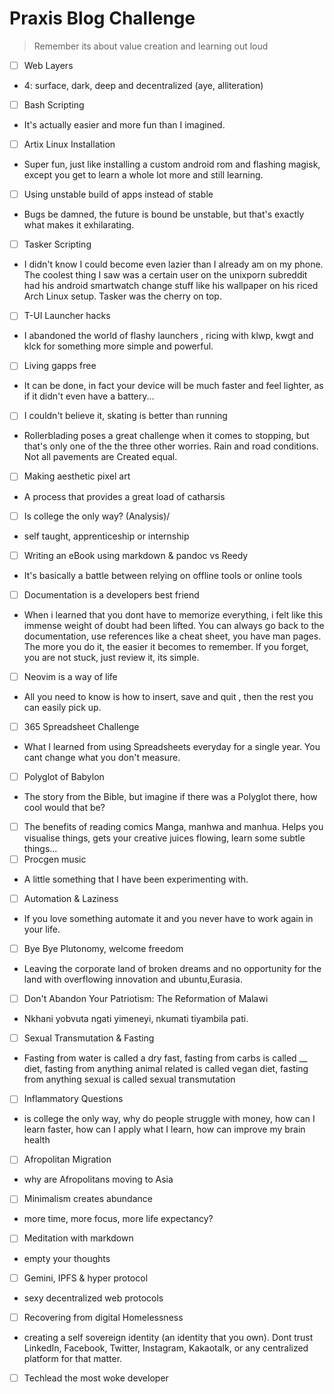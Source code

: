 # Praxis Blog Challenge
> Remember its about value creation and learning out loud

- [ ] Web Layers
- 4: surface, dark, deep and decentralized (aye, alliteration)
- [ ] Bash Scripting
- It's actually easier and more fun than I imagined.
- [ ] Artix Linux Installation
- Super fun, just like installing a custom android rom and flashing magisk, except you get to learn a whole lot more and still learning.
- [ ] Using unstable build of apps instead of stable
- Bugs be damned, the future is bound be unstable, but that's exactly what makes it exhilarating.
- [ ] Tasker Scripting
- I didn't know I could become even lazier than I already am on my phone. The coolest thing I saw was a certain user on the unixporn subreddit had his android smartwatch change stuff like his wallpaper on his riced Arch Linux setup. Tasker was the cherry on top.
- [ ] T-UI Launcher hacks
- I abandoned the world of flashy launchers , ricing with klwp, kwgt and klck for something more simple and powerful.
- [ ] Living gapps free
- It can be done, in fact your device will be much faster and feel lighter, as if it didn't even have a battery... 
- [ ] I couldn't believe it, skating is better than running
- Rollerblading poses a great challenge when it comes to stopping, but that's only one of the the three other worries. Rain and road conditions. Not all pavements are Created equal. 
- [ ] Making aesthetic pixel art
- A process that provides a great load of catharsis
- [ ]  Is college the only way? (Analysis)/
- self taught, apprenticeship or internship
- [ ] Writing an eBook using markdown & pandoc vs Reedy
- It's basically a battle between relying on offline tools or online tools
- [ ] Documentation is a developers best friend
- When i learned that you dont have to memorize everything, i felt like this immense weight of doubt had been lifted. You can always go back to the documentation, use references like a cheat sheet, you have man pages. The more you do it, the easier it becomes to remember. If you forget, you are not stuck, just review it, its simple.
- [ ] Neovim is a way of life
- All you need to know is how to insert, save and quit , then the rest you can easily pick up.
- [ ] 365 Spreadsheet Challenge
- What I learned from using Spreadsheets everyday for a single year. You cant change what you don't measure.
- [ ] Polyglot of Babylon
- The story from the Bible, but imagine if there was a Polyglot there, how cool would that be?
- [ ] The benefits of reading comics
Manga, manhwa and manhua. Helps you visualise things, gets your creative juices flowing, learn some subtle things...
- [ ] Procgen music
- A little something that I have been experimenting with. 
- [ ] Automation & Laziness
- If you love something automate it and you never have to work again in your life.
- [ ] Bye Bye Plutonomy, welcome freedom
- Leaving the corporate land of broken dreams and no opportunity for the land with overflowing innovation and ubuntu,Eurasia.
- [ ] Don't Abandon Your Patriotism: The Reformation of Malawi
- Nkhani yobvuta ngati yimeneyi, nkumati tiyambila pati.
- [ ] Sexual Transmutation & Fasting
- Fasting from water is called a dry fast, fasting from carbs is called __ diet, fasting from anything animal related is called vegan diet, fasting from anything sexual is called sexual transmutation
- [ ] Inflammatory Questions
- is college the only way, why do people struggle with money, how can I learn faster, how can I apply what I learn, how can improve my brain health
- [ ] Afropolitan Migration
- why are Afropolitans moving to Asia
- [ ] Minimalism creates abundance
- more time, more focus, more life expectancy?
- [ ] Meditation with markdown
- empty your thoughts
- [ ] Gemini, IPFS & hyper protocol
- sexy decentralized web protocols
- [ ] Recovering from digital Homelessness
- creating a self sovereign identity (an identity that you own). Dont trust LinkedIn, Facebook, Twitter, Instagram, Kakaotalk, or any centralized platform for that matter.
- [ ] Techlead the most woke developer
